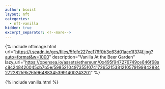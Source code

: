 ```yaml
---
author: bsoist
layout: nft
categories:
  - nft-vanilla
hidden: true
excerpt_separator: <!--more-->
---
```

{% include nftimage.html 
url="https://i.seadn.io/gcs/files/5fcfe227ec176f0b3e63d01acc1f374f.jpg?auto=format&w=1000"
description="Vanilla At the Beer Garden"
lazy_url="https://opensea.io/assets/ethereum/0x495f947276749ce646f68ac8c248420045cb7b5e/5985210497355107417265215381210579199842884272282595265964883453991400243201"
%}


<!--more-->
{% include vanilla.html %}
